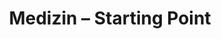 ---
title: Medizin – Starting Point
tags: [Fach/Biochemie, Fach/Anatomie, Fach/Neurologie, Fach/Physiologie, Fach/Physiologie, Fach/Kardiologie, Fach/Infektiologie, Fach/Pharmakologie, Fach/Anästhesie, Fach/Gastroenterologie, Fach/Hämatologie, Fach/Pneumologie, Fach/Psychiatrie, Fach/Nephrologie, Fach/Orthopädie, Fach/Gynäkologie, Fach/Dermatologie, Fach/Pädiatrie, Fach/Ophthalmologie, Fach/HNO, Fach/Urologie, Fach/Rheumatologie, Fach/Histologie, Fach/Laboratoriumsmedizin, Fach/Radiologie, Fach/Chirurgie, Fach/Notfallmedizin, Fach/Toxikologie, Fach/Embryologie, Fach/Rechtsmedizin, Fach/Allgemeinmedizin]
---